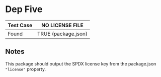 # Dep Five

| Test Case | NO LICENSE FILE     |
| --------- | ------------------- |
| Found     | TRUE (package.json) |

## Notes

This package should output the SPDX license key from the package.json `"license"` property.
